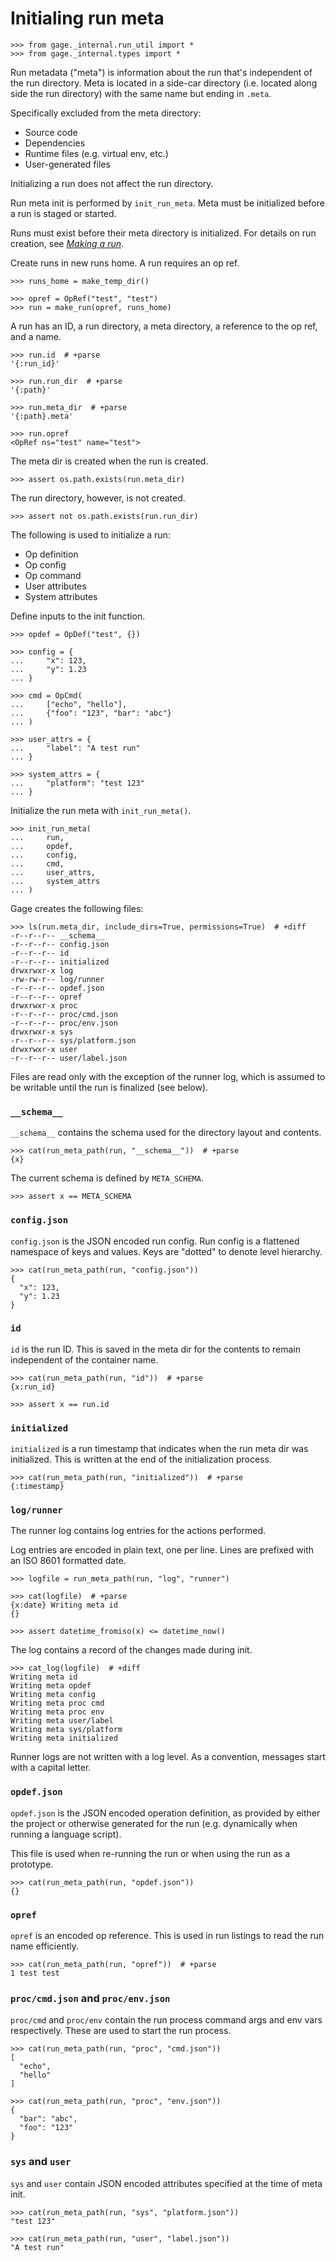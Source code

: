 # Initialing run meta

    >>> from gage._internal.run_util import *
    >>> from gage._internal.types import *

Run metadata ("meta") is information about the run that's independent of
the run directory. Meta is located in a side-car directory (i.e. located
along side the run directory) with the same name but ending in `.meta`.

Specifically excluded from the meta directory:

- Source code
- Dependencies
- Runtime files (e.g. virtual env, etc.)
- User-generated files

Initializing a run does not affect the run directory.

Run meta init is performed by `init_run_meta`. Meta must be initialized
before a run is staged or started.

Runs must exist before their meta directory is initialized. For details
on run creation, see [_Making a run_](topic-run-lifecycle-1-make-run.md).

Create runs in new runs home. A run requires an op ref.

    >>> runs_home = make_temp_dir()

    >>> opref = OpRef("test", "test")
    >>> run = make_run(opref, runs_home)

A run has an ID, a run directory, a meta directory, a reference to the
op ref, and a name.

    >>> run.id  # +parse
    '{:run_id}'

    >>> run.run_dir  # +parse
    '{:path}'

    >>> run.meta_dir  # +parse
    '{:path}.meta'

    >>> run.opref
    <OpRef ns="test" name="test">

The meta dir is created when the run is created.

    >>> assert os.path.exists(run.meta_dir)

The run directory, however, is not created.

    >>> assert not os.path.exists(run.run_dir)

The following is used to initialize a run:

- Op definition
- Op config
- Op command
- User attributes
- System attributes

Define inputs to the init function.

    >>> opdef = OpDef("test", {})

    >>> config = {
    ...     "x": 123,
    ...     "y": 1.23
    ... }

    >>> cmd = OpCmd(
    ...     ["echo", "hello"],
    ...     {"foo": "123", "bar": "abc"}
    ... )

    >>> user_attrs = {
    ...     "label": "A test run"
    ... }

    >>> system_attrs = {
    ...     "platform": "test 123"
    ... }

Initialize the run meta with `init_run_meta()`.

    >>> init_run_meta(
    ...     run,
    ...     opdef,
    ...     config,
    ...     cmd,
    ...     user_attrs,
    ...     system_attrs
    ... )

Gage creates the following files:

    >>> ls(run.meta_dir, include_dirs=True, permissions=True)  # +diff
    -r--r--r-- __schema__
    -r--r--r-- config.json
    -r--r--r-- id
    -r--r--r-- initialized
    drwxrwxr-x log
    -rw-rw-r-- log/runner
    -r--r--r-- opdef.json
    -r--r--r-- opref
    drwxrwxr-x proc
    -r--r--r-- proc/cmd.json
    -r--r--r-- proc/env.json
    drwxrwxr-x sys
    -r--r--r-- sys/platform.json
    drwxrwxr-x user
    -r--r--r-- user/label.json

Files are read only with the exception of the runner log, which is
assumed to be writable until the run is finalized (see below).

### `__schema__`

`__schema__` contains the schema used for the directory layout and
contents.

    >>> cat(run_meta_path(run, "__schema__"))  # +parse
    {x}

The current schema is defined by `META_SCHEMA`.

    >>> assert x == META_SCHEMA

### `config.json`

`config.json` is the JSON encoded run config. Run config is a flattened
namespace of keys and values. Keys are "dotted" to denote level
hierarchy.

    >>> cat(run_meta_path(run, "config.json"))
    {
      "x": 123,
      "y": 1.23
    }

### `id`

`id` is the run ID. This is saved in the meta dir for the contents to
remain independent of the container name.

    >>> cat(run_meta_path(run, "id"))  # +parse
    {x:run_id}

    >>> assert x == run.id

### `initialized`

`initialized` is a run timestamp that indicates when the run meta dir
was initialized. This is written at the end of the initialization
process.

    >>> cat(run_meta_path(run, "initialized"))  # +parse
    {:timestamp}

### `log/runner`

The runner log contains log entries for the actions performed.

Log entries are encoded in plain text, one per line. Lines are prefixed
with an ISO 8601 formatted date.

    >>> logfile = run_meta_path(run, "log", "runner")

    >>> cat(logfile)  # +parse
    {x:date} Writing meta id
    {}

    >>> assert datetime_fromiso(x) <= datetime_now()

The log contains a record of the changes made during init.

    >>> cat_log(logfile)  # +diff
    Writing meta id
    Writing meta opdef
    Writing meta config
    Writing meta proc cmd
    Writing meta proc env
    Writing meta user/label
    Writing meta sys/platform
    Writing meta initialized

Runner logs are not written with a log level. As a convention, messages
start with a capital letter.

### `opdef.json`

`opdef.json` is the JSON encoded operation definition, as provided by
either the project or otherwise generated for the run (e.g. dynamically
when running a language script).

This file is used when re-running the run or when using the run as a
prototype.

    >>> cat(run_meta_path(run, "opdef.json"))
    {}

### `opref`

`opref` is an encoded op reference. This is used in run listings to read
the run name efficiently.

    >>> cat(run_meta_path(run, "opref"))  # +parse
    1 test test

### `proc/cmd.json` and `proc/env.json`

`proc/cmd` and `proc/env` contain the run process command args and env
vars respectively. These are used to start the run process.

    >>> cat(run_meta_path(run, "proc", "cmd.json"))
    [
      "echo",
      "hello"
    ]

    >>> cat(run_meta_path(run, "proc", "env.json"))
    {
      "bar": "abc",
      "foo": "123"
    }

### `sys` and `user`

`sys` and `user` contain JSON encoded attributes specified at the time
of meta init.

    >>> cat(run_meta_path(run, "sys", "platform.json"))
    "test 123"

    >>> cat(run_meta_path(run, "user", "label.json"))
    "A test run"
